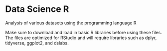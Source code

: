 # Data Science R
 Analysis of various datasets using the programming language R
 
 Make sure to download and load in basic R libraries before using these files. 
 The files are optimized for RStudio and will require libraries such as dplyr, tidyverse, ggplot2, and dslabs.

